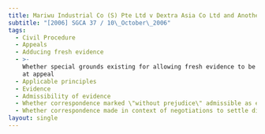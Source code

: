 ```yaml
---
title: Mariwu Industrial Co (S) Pte Ltd v Dextra Asia Co Ltd and Another
subtitle: "[2006] SGCA 37 / 10\_October\_2006"
tags:
  - Civil Procedure
  - Appeals
  - Adducing fresh evidence
  - >-
    Whether special grounds existing for allowing fresh evidence to be adduced
    at appeal
  - Applicable principles
  - Evidence
  - Admissibility of evidence
  - Whether correspondence marked \"without prejudice\" admissible as evidence
  - Whether correspondence made in context of negotiations to settle dispute
layout: single
---
```



